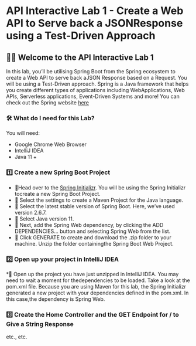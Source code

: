 # API Interactive Lab 1 - Create a Web API to Serve back a JSONResponse using a Test-Driven Approach


## 🧪👾 Welcome to the API Interactive Lab 1
In this lab, you’ll be utilising Spring Boot from the Spring ecosystem to create a Web API 
to serve back aJSON Response based on a Request. You will be using a Test-Driven approach.
Spring is a Java framework that helps you create different types of applications including 
WebApplications, Web APIs, Serverless applications, Event-Driven Systems and more!
You can check out the Spring website [here](https://spring.io/)

### 🛠 What do I need for this Lab?
You will need:
* Google Chrome Web Browser
* IntelliJ IDEA
* Java 11 +

### 1️⃣ Create a new Spring Boot Project
* 🔎Head over to the [Spring Initializr](https://start.spring.io/). You will be using the Spring Initializr tocreate a new Spring Boot Project.
* 🔎 Select the settings to create a Maven Project for the Java language.
* 🔎 Select the latest stable version of Spring Boot. Here, we’ve used version 2.6.7.
* 🔎 Select Java version 11.
* 🔎 Next, add the Spring Web dependency, by clicking the ADD DEPENDENCIES... button and selecting Spring Web from the list.
* 🔎 Click GENERATE to create and download the .zip folder to your machine. Unzip the folder containingthe Spring Boot Web Project.

### 2️⃣ Open up your project in IntelliJ IDEA
*🔎 Open up the project you have just unzipped in IntelliJ IDEA. You may need to wait a moment for thedependencies to be loaded. 
Take a look at the pom.xml file. Because you are using Maven for this lab, 
the Spring Initializr generated a new project with your dependencies defined in the pom.xml. 
In this case,the dependency is Spring Web.

### 3️⃣ Create the Home Controller and the GET Endpoint for / to Give a String Response
etc., etc.
